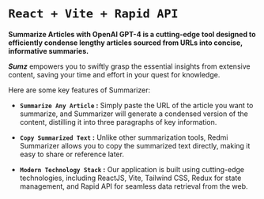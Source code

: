 # **`React + Vite + Rapid API`**

**Summarize Articles with OpenAI GPT-4 is a cutting-edge tool designed to efficiently condense lengthy articles sourced from URLs into concise, informative summaries.**
 
**_Sumz_** empowers you to swiftly grasp the essential insights from extensive content, saving your time and effort in your quest for knowledge. 

Here are some key features of Summarizer:

- **`Summarize Any Article` :** Simply paste the URL of the article you want to summarize, and Summarizer will generate a condensed version of the content, distilling it into three paragraphs of key information.

- **`Copy Summarized Text` :** Unlike other summarization tools, Redmi Summarizer allows you to copy the summarized text directly, making it easy to share or reference later.

- **`Modern Technology Stack` :** Our application is built using cutting-edge technologies, including ReactJS, Vite, Tailwind CSS, Redux for state management, and Rapid API for seamless data retrieval from the web.
